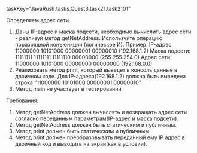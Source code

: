 taskKey="JavaRush.tasks.Quest3.task21.task2101"

Определяем адрес сети

1) Даны IP-адрес и маска подсети, необходимо вычислить адрес сети - реализуй метод getNetAddress.
Используйте операцию поразрядной конъюнкции (логическое И).
Пример:
IP-адрес:    11000000 10101000 00000001 00000010 (192.168.1.2)
Маска подсети: 11111111 11111111 11111110 00000000 (255.255.254.0)
Адрес сети:   11000000 10101000 00000000 00000000 (192.168.0.0)
2) Реализовать метод print, который выведет в консоль данные в двоичном коде. Для IP-адреса(192.168.1.2)
должна быть выведена строка "11000000 10101000 00000001 00000010"
3) Метод main не участвует в тестировании


Требования:
1.	Метод getNetAddress должен вычислять и возвращать адрес сети согласно переданным параметрам(IP-адрес и маска подсети).
2.	Метод getNetAddress должен быть статическим и публичным.
3.	Метод print должен быть статическим и публичным.
4.	Метод print должен преобразовывать переданный ему IP адрес в двоичный код и выводить на экран(как в условии).


